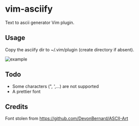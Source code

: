 # vim-asciify
Text to ascii generator Vim plugin.

## Usage
Copy the asciify dir to ~/.vim/plugin (create directory if absent).

![example](https://image.ibb.co/muLmUe/ezgif_com_video_to_gif.gif)

## Todo
- Some characters (", ',...) are not supported
- A prettier font

## Credits
Font stolen from https://github.com/DevonBernard/ASCII-Art
